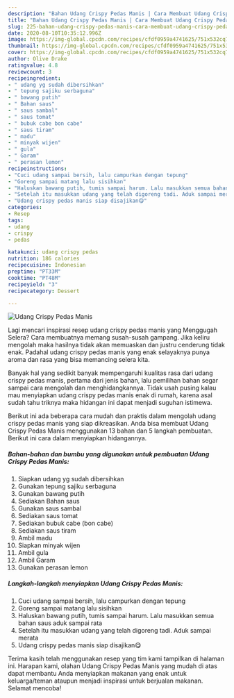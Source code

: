 ```yaml
---
description: "Bahan Udang Crispy Pedas Manis | Cara Membuat Udang Crispy Pedas Manis Yang Lezat"
title: "Bahan Udang Crispy Pedas Manis | Cara Membuat Udang Crispy Pedas Manis Yang Lezat"
slug: 225-bahan-udang-crispy-pedas-manis-cara-membuat-udang-crispy-pedas-manis-yang-lezat
date: 2020-08-10T10:35:12.996Z
image: https://img-global.cpcdn.com/recipes/cfdf0959a4741625/751x532cq70/udang-crispy-pedas-manis-foto-resep-utama.jpg
thumbnail: https://img-global.cpcdn.com/recipes/cfdf0959a4741625/751x532cq70/udang-crispy-pedas-manis-foto-resep-utama.jpg
cover: https://img-global.cpcdn.com/recipes/cfdf0959a4741625/751x532cq70/udang-crispy-pedas-manis-foto-resep-utama.jpg
author: Olive Drake
ratingvalue: 4.8
reviewcount: 3
recipeingredient:
- " udang yg sudah dibersihkan"
- " tepung sajiku serbaguna"
- " bawang putih"
- " Bahan saus"
- " saus sambal"
- " saus tomat"
- " bubuk cabe bon cabe"
- " saus tiram"
- " madu"
- " minyak wijen"
- " gula"
- " Garam"
- " perasan lemon"
recipeinstructions:
- "Cuci udang sampai bersih, lalu campurkan dengan tepung"
- "Goreng sampai matang lalu sisihkan"
- "Haluskan bawang putih, tumis sampai harum. Lalu masukkan semua bahan saus aduk sampai rata"
- "Setelah itu masukkan udang yang telah digoreng tadi. Aduk sampai merata"
- "Udang crispy pedas manis siap disajikan😋"
categories:
- Resep
tags:
- udang
- crispy
- pedas

katakunci: udang crispy pedas 
nutrition: 186 calories
recipecuisine: Indonesian
preptime: "PT33M"
cooktime: "PT48M"
recipeyield: "3"
recipecategory: Dessert

---
```



![Udang Crispy Pedas Manis](https://img-global.cpcdn.com/recipes/cfdf0959a4741625/751x532cq70/udang-crispy-pedas-manis-foto-resep-utama.jpg)

Lagi mencari inspirasi resep udang crispy pedas manis yang Menggugah Selera? Cara membuatnya memang susah-susah gampang. Jika keliru mengolah maka hasilnya tidak akan memuaskan dan justru cenderung tidak enak. Padahal udang crispy pedas manis yang enak selayaknya punya aroma dan rasa yang bisa memancing selera kita.



Banyak hal yang sedikit banyak mempengaruhi kualitas rasa dari udang crispy pedas manis, pertama dari jenis bahan, lalu pemilihan bahan segar sampai cara mengolah dan menghidangkannya. Tidak usah pusing kalau mau menyiapkan udang crispy pedas manis enak di rumah, karena asal sudah tahu triknya maka hidangan ini dapat menjadi suguhan istimewa.


Berikut ini ada beberapa cara mudah dan praktis dalam mengolah udang crispy pedas manis yang siap dikreasikan. Anda bisa membuat Udang Crispy Pedas Manis menggunakan 13 bahan dan 5 langkah pembuatan. Berikut ini cara dalam menyiapkan hidangannya.

<!--inarticleads1-->

##### Bahan-bahan dan bumbu yang digunakan untuk pembuatan Udang Crispy Pedas Manis:

1. Siapkan  udang yg sudah dibersihkan
1. Gunakan  tepung sajiku serbaguna
1. Gunakan  bawang putih
1. Sediakan  Bahan saus
1. Gunakan  saus sambal
1. Sediakan  saus tomat
1. Sediakan  bubuk cabe (bon cabe)
1. Sediakan  saus tiram
1. Ambil  madu
1. Siapkan  minyak wijen
1. Ambil  gula
1. Ambil  Garam
1. Gunakan  perasan lemon




<!--inarticleads2-->

##### Langkah-langkah menyiapkan Udang Crispy Pedas Manis:

1. Cuci udang sampai bersih, lalu campurkan dengan tepung
1. Goreng sampai matang lalu sisihkan
1. Haluskan bawang putih, tumis sampai harum. Lalu masukkan semua bahan saus aduk sampai rata
1. Setelah itu masukkan udang yang telah digoreng tadi. Aduk sampai merata
1. Udang crispy pedas manis siap disajikan😋




Terima kasih telah menggunakan resep yang tim kami tampilkan di halaman ini. Harapan kami, olahan Udang Crispy Pedas Manis yang mudah di atas dapat membantu Anda menyiapkan makanan yang enak untuk keluarga/teman ataupun menjadi inspirasi untuk berjualan makanan. Selamat mencoba!
